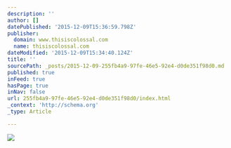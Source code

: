 ```yaml
---
description: ''
author: []
datePublished: '2015-12-09T15:36:59.798Z'
publisher:
  domain: www.thisiscolossal.com
  name: thisiscolossal.com
dateModified: '2015-12-09T15:34:40.124Z'
title: ''
sourcePath: _posts/2015-12-09-255fb4a9-97fe-46e5-92e4-d0de351f98d0.md
published: true
inFeed: true
hasPage: true
inNav: false
url: 255fb4a9-97fe-46e5-92e4-d0de351f98d0/index.html
_context: 'http://schema.org'
_type: Article

---
```

![](http://www.thisiscolossal.com/wp-content/uploads/2015/12/planets.jpg)